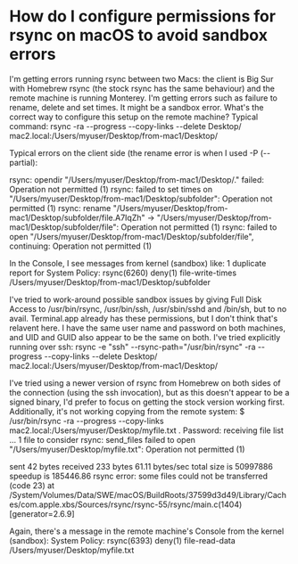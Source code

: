 
# How do I configure permissions for rsync on macOS to avoid sandbox errors

I'm getting errors running rsync between two Macs: the client is Big Sur with Homebrew rsync (the stock rsync has the same behaviour) and the remote machine is running Monterey.  I'm getting errors such as failure to rename, delete and set times. It might be a sandbox error.  What's the correct way to configure this setup on the remote machine?
Typical command:
rsync -ra --progress --copy-links --delete Desktop/ mac2.local:/Users/myuser/Desktop/from-mac1/Desktop/

Typical errors on the client side (the rename error is when I used -P (--partial):

rsync: opendir "/Users/myuser/Desktop/from-mac1/Desktop/." failed: Operation not permitted (1)
rsync: failed to set times on "/Users/myuser/Desktop/from-mac1/Desktop/subfolder": Operation not permitted (1)
rsync: rename "/Users/myuser/Desktop/from-mac1/Desktop/subfolder/file.A7IqZh" -> "/Users/myuser/Desktop/from-mac1/Desktop/subfolder/file": Operation not permitted (1)
rsync: failed to open "/Users/myuser/Desktop/from-mac1/Desktop/subfolder/file", continuing: Operation not permitted (1)

In the Console, I see messages from kernel (sandbox) like:
1 duplicate report for System Policy: rsync(6260) deny(1) file-write-times /Users/myuser/Desktop/from-mac1/Desktop/subfolder

I've tried to work-around possible sandbox issues by giving Full Disk Access to /usr/bin/rsync, /usr/bin/ssh, /usr/sbin/sshd and /bin/sh, but to no avail.  Terminal.app already has these permissions, but I don't think that's relavent here.
I have the same user name and password on both machines, and UID and GUID also appear to be the same on both.
I've tried explicitly running over ssh:
rsync -e "ssh" --rsync-path="/usr/bin/rsync" -ra --progress --copy-links --delete Desktop/ mac2.local:/Users/myuser/Desktop/from-mac1/Desktop/

I've tried using a newer version of rsync from Homebrew on both sides of the connection (using the ssh invocation), but as this doesn't appear to be a signed binary, I'd prefer to focus on getting the stock version working first.
Additionally, it's not working copying from the remote system:
$ /usr/bin/rsync  -ra --progress  --copy-links  mac2.local:/Users/myuser/Desktop/myfile.txt .
Password:
receiving file list ... 
1 file to consider
rsync: send_files failed to open "/Users/myuser/Desktop/myfile.txt": Operation not permitted (1)

sent 42 bytes  received 233 bytes  61.11 bytes/sec
total size is 50997886  speedup is 185446.86
rsync error: some files could not be transferred (code 23) at /System/Volumes/Data/SWE/macOS/BuildRoots/37599d3d49/Library/Caches/com.apple.xbs/Sources/rsync/rsync-55/rsync/main.c(1404) [generator=2.6.9]

Again, there's a message in the remote machine's Console from the kernel (sandbox):
System Policy: rsync(6393) deny(1) file-read-data /Users/myuser/Desktop/myfile.txt


        